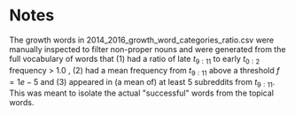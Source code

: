 # Notes
The growth words in 2014_2016_growth_word_categories_ratio.csv were manually inspected to filter non-proper nouns and were generated from the full vocabulary of words that (1) had a ratio of late $t_{9:11}$ to early $t_{0:2}$ frequency > 1.0 , (2) had a mean frequency from $t_{9:11}$ above a threshold $f=1e-5$ and (3) appeared in (a mean of) at least 5 subreddits from $t_{9:11}$. This was meant to isolate the actual "successful" words from the topical words.